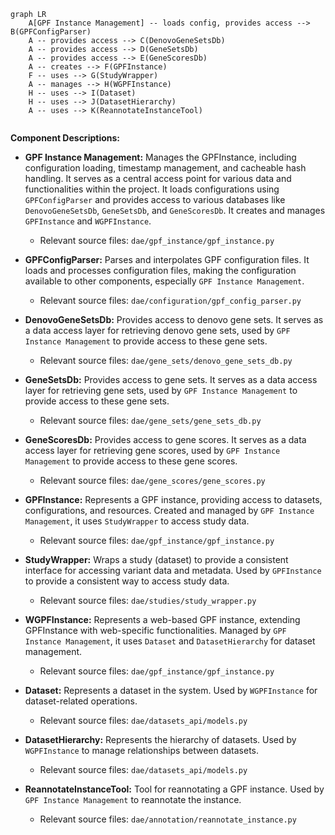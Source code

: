 ```mermaid
graph LR
    A[GPF Instance Management] -- loads config, provides access --> B(GPFConfigParser)
    A -- provides access --> C(DenovoGeneSetsDb)
    A -- provides access --> D(GeneSetsDb)
    A -- provides access --> E(GeneScoresDb)
    A -- creates --> F(GPFInstance)
    F -- uses --> G(StudyWrapper)
    A -- manages --> H(WGPFInstance)
    H -- uses --> I(Dataset)
    H -- uses --> J(DatasetHierarchy)
    A -- uses --> K(ReannotateInstanceTool)


```

**Component Descriptions:**

*   **GPF Instance Management:** Manages the GPFInstance, including configuration loading, timestamp management, and cacheable hash handling. It serves as a central access point for various data and functionalities within the project. It loads configurations using `GPFConfigParser` and provides access to various databases like `DenovoGeneSetsDb`, `GeneSetsDb`, and `GeneScoresDb`. It creates and manages `GPFInstance` and `WGPFInstance`.
    *   Relevant source files: `dae/gpf_instance/gpf_instance.py`

*   **GPFConfigParser:** Parses and interpolates GPF configuration files. It loads and processes configuration files, making the configuration available to other components, especially `GPF Instance Management`. 
    *   Relevant source files: `dae/configuration/gpf_config_parser.py`

*   **DenovoGeneSetsDb:** Provides access to denovo gene sets. It serves as a data access layer for retrieving denovo gene sets, used by `GPF Instance Management` to provide access to these gene sets.
    *   Relevant source files: `dae/gene_sets/denovo_gene_sets_db.py`

*   **GeneSetsDb:** Provides access to gene sets. It serves as a data access layer for retrieving gene sets, used by `GPF Instance Management` to provide access to these gene sets.
    *   Relevant source files: `dae/gene_sets/gene_sets_db.py`

*   **GeneScoresDb:** Provides access to gene scores. It serves as a data access layer for retrieving gene scores, used by `GPF Instance Management` to provide access to these gene scores.
    *   Relevant source files: `dae/gene_scores/gene_scores.py`

*   **GPFInstance:** Represents a GPF instance, providing access to datasets, configurations, and resources. Created and managed by `GPF Instance Management`, it uses `StudyWrapper` to access study data.
    *   Relevant source files: `dae/gpf_instance/gpf_instance.py`

*   **StudyWrapper:** Wraps a study (dataset) to provide a consistent interface for accessing variant data and metadata. Used by `GPFInstance` to provide a consistent way to access study data.
    *   Relevant source files: `dae/studies/study_wrapper.py`

*   **WGPFInstance:** Represents a web-based GPF instance, extending GPFInstance with web-specific functionalities. Managed by `GPF Instance Management`, it uses `Dataset` and `DatasetHierarchy` for dataset management.
    *   Relevant source files: `dae/gpf_instance/gpf_instance.py`

*   **Dataset:** Represents a dataset in the system. Used by `WGPFInstance` for dataset-related operations.
    *   Relevant source files: `dae/datasets_api/models.py`

*   **DatasetHierarchy:** Represents the hierarchy of datasets. Used by `WGPFInstance` to manage relationships between datasets.
    *   Relevant source files: `dae/datasets_api/models.py`

*   **ReannotateInstanceTool:** Tool for reannotating a GPF instance. Used by `GPF Instance Management` to reannotate the instance.
    *   Relevant source files: `dae/annotation/reannotate_instance.py`